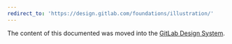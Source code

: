 ```yaml
---
redirect_to: 'https://design.gitlab.com/foundations/illustration/'
---
```


The content of this documented was moved into the [GitLab Design System](https://design.gitlab.com/).
